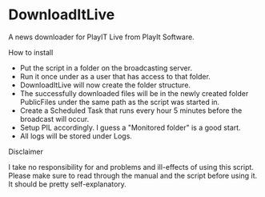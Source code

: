 # DownloadItLive
A news downloader for PlayIT Live from PlayIt Software.

How to install

- Put the script in a folder on the broadcasting server.
- Run it once under as a user that has access to that folder.
- DownloadItLive will now create the folder structure.
- The successfully downloaded files will be in the newly created folder PublicFiles under the same path as the script was started in.
- Create a Scheduled Task that runs every hour 5 minutes before the broadcast will occur.
- Setup PIL accordingly. I guess a "Monitored folder" is a good start.
- All logs will be stored under Logs.

Disclaimer

I take no responsibility for and problems and ill-effects of using this script. Please make sure to read through the manual and the script before using it. It should be pretty self-explanatory.